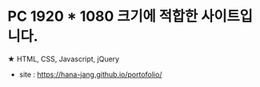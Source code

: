 # PC 1920 * 1080 크기에 적합한 사이트입니다.

★ HTML, CSS, Javascript, jQuery

- site : https://hana-jang.github.io/portofolio/
